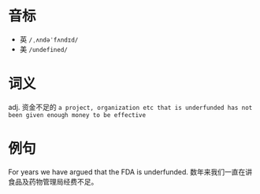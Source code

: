# 音标

- 英 `/ˌʌndəˈfʌndɪd/`
- 美 `/undefined/`

# 词义

adj. 资金不足的
`a project, organization etc that is underfunded has not been given enough money to be effective`

# 例句

For years we have argued that the FDA is underfunded.
数年来我们一直在讲食品及药物管理局经费不足。


